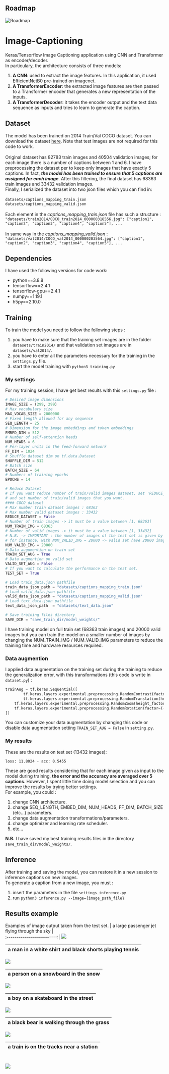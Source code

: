 ## Roadmap

![Roadmap](images/roadmap.jpeg)

# Image-Captioning

Keras/Tensorflow Image Captioning application using CNN and Transformer as encoder/decoder. </br>
In particulary, the architecture consists of three models:

1. **A CNN**: used to extract the image features. In this application, it used EfficientNetB0 pre-trained on imagenet.
2. **A TransformerEncoder**: the extracted image features are then passed to a Transformer encoder that generates a new representation of the inputs.
3. **A TransformerDecoder**: it takes the encoder output and the text data sequence as inputs and tries to learn to generate the caption.

## Dataset

The model has been trained on 2014 Train/Val COCO dataset.
You can download the dataset [here](https://cocodataset.org/#download). Note that test images are not required for this code to work.</br></br>
Original dataset has 82783 train images and 40504 validation images; for each image there is a number of captions between 1 and 6. I have preprocessing the dataset per to keep only images that have exactly 5 captions. In fact, **_the model has been trained to ensure that 5 captions are assigned for each image_**. After this filtering, the final dataset has 68363 train images and 33432 validation images.</br>
Finally, I serialized the dataset into two json files which you can find in:</br></br>
`datasets/captions_mapping_train.json` </br>
`datasets/captions_mapping_valid.json` </br></br>
Each element in the _captions_mapping_train.json_ file has such a structure :</br>
`"datasets/train2014/COCO_train2014_000000318556.jpg": ["caption1", "caption2", "caption3", "caption4", "caption5"], ...` </br></br>
In same way in the _captions_mapping_valid.json_ :</br>
`"datasets/val2014/COCO_val2014_000000203564.jpg": ["caption1", "caption2", "caption3", "caption4", "caption5"], ...` </br>

## Dependencies

I have used the following versions for code work:

- python==3.8.8
- tensorflow==2.4.1
- tensorflow-gpu==2.4.1
- numpy==1.19.1
- h5py==2.10.0

## Training

To train the model you need to follow the following steps :

1. you have to make sure that the training set images are in the folder `datasets/train2014/` and that validation set images are in `datasets/val2014/`.
2. you have to enter all the parameters necessary for the training in the `settings.py` file.
3. start the model training with `python3 training.py`

### My settings

For my training session, I have get best results with this `settings.py` file :

```python
# Desired image dimensions
IMAGE_SIZE = (299, 299)
# Max vocabulary size
MAX_VOCAB_SIZE = 2000000
# Fixed length allowed for any sequence
SEQ_LENGTH = 25
# Dimension for the image embeddings and token embeddings
EMBED_DIM = 512
# Number of self-attention heads
NUM_HEADS = 6
# Per-layer units in the feed-forward network
FF_DIM = 1024
# Shuffle dataset dim on tf.data.Dataset
SHUFFLE_DIM = 512
# Batch size
BATCH_SIZE = 64
# Numbers of training epochs
EPOCHS = 14

# Reduce Dataset
# If you want reduce number of train/valid images dataset, set 'REDUCE_DATASET=True'
# and set number of train/valid images that you want.
#### COCO dataset
# Max number train dataset images : 68363
# Max number valid dataset images : 33432
REDUCE_DATASET = False
# Number of train images -> it must be a value between [1, 68363]
NUM_TRAIN_IMG = 68363
# Number of valid images -> it must be a value between [1, 33432]
# N.B. -> IMPORTANT : the number of images of the test set is given by the difference between 33432 and NUM_VALID_IMG values.
# for instance, with NUM_VALID_IMG = 20000 -> valid set have 20000 images and test set have the last 13432 images.
NUM_VALID_IMG = 20000
# Data augumention on train set
TRAIN_SET_AUG = True
# Data augmention on valid set
VALID_SET_AUG = False
# If you want to calculate the performance on the test set.
TEST_SET = True

# Load train_data.json pathfile
train_data_json_path = "datasets/captions_mapping_train.json"
# Load valid_data.json pathfile
valid_data_json_path = "datasets/captions_mapping_valid.json"
# Load text_data.json pathfile
text_data_json_path  = "datasets/text_data.json"

# Save training files directory
SAVE_DIR = "save_train_dir/model_weights/"
```

I have training model on full train set (68363 train images) and 20000 valid images but you can train the model on a smaller number of images by changing the NUM_TRAIN_IMG / NUM_VALID_IMG parameters to reduce the training time and hardware resources required.

### Data augmention

I applied data augmentation on the training set during the training to reduce the generalization error, with this transformations (this code is write in `dataset.py`) :

```python
trainAug = tf.keras.Sequential([
    	tf.keras.layers.experimental.preprocessing.RandomContrast(factor=(0.05, 0.15)),
    	tf.keras.layers.experimental.preprocessing.RandomTranslation(height_factor=(-0.10, 0.10), width_factor=(-0.10, 0.10)),
	tf.keras.layers.experimental.preprocessing.RandomZoom(height_factor=(-0.10, 0.10), width_factor=(-0.10, 0.10)),
	tf.keras.layers.experimental.preprocessing.RandomRotation(factor=(-0.10, 0.10))
])
```

You can customize your data augmentation by changing this code or disable data augmentation setting `TRAIN_SET_AUG = False` in `setting.py`.

### My results

These are the results on test set (13432 images):

```
loss: 11.8024 - acc: 0.5455
```

These are good results considering that for each image given as input to the model during training, **the error and the accuracy are averaged over 5 captions**. However, I spent little time doing model selection and you can improve the results by trying better settings. </br>
For example, you could :

1. change CNN architecture.
2. change SEQ_LENGTH, EMBED_DIM, NUM_HEADS, FF_DIM, BATCH_SIZE (etc...) parameters.
3. change data augmentation transformations/parameters.
4. change optimizer and learning rate scheduler.
5. etc...

**N.B.** I have saved my best training results files in the directory `save_train_dir/model_weights/`.

## Inference

After training and saving the model, you can restore it in a new session to inference captions on new images. </br>
To generate a caption from a new image, you must :

1. insert the parameters in the file `settings_inference.py`
2. run `python3 inference.py --image={image_path_file}`

## Results example

Examples of image output taken from the test set.
| a large passenger jet flying through the sky |  
:-------------------------:|
![](https://github.com/Dantekk/Image-Captioning/blob/main/examples_img/2.jpg)

| a man in a white shirt and black shorts playing tennis |
| :----------------------------------------------------: |

![](https://github.com/Dantekk/Image-Captioning/blob/main/examples_img/10.jpg)

| a person on a snowboard in the snow |
| :---------------------------------: |

![](https://github.com/Dantekk/Image-Captioning/blob/main/examples_img/15.jpg)

| a boy on a skateboard in the street |
| :---------------------------------: |

![](https://github.com/Dantekk/Image-Captioning/blob/main/examples_img/20.jpg)

| a black bear is walking through the grass |
| :---------------------------------------: |

![](https://github.com/Dantekk/Image-Captioning/blob/main/examples_img/4.jpg)

| a train is on the tracks near a station |
| :-------------------------------------: |

# ![](https://github.com/Dantekk/Image-Captioning/blob/main/examples_img/14.jpg)
